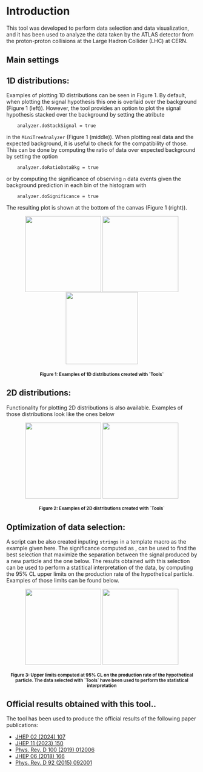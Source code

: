 # Introduction
This tool was developed to perform data selection and data visualization, and it has been used to analyze the data taken by the ATLAS detector from the proton-proton collisions at the Large Hadron Collider (LHC) at CERN.

## Main settings





## 1D distributions:

Examples of plotting 1D distributions can be seen in Figure 1. By default, when plotting the signal hypothesis this one is overlaid over the background (Figure 1 (left)). However, the tool provides an option to plot the signal hypothesis stacked over the background by setting the atribute

        analyzer.doStackSignal = true  
        
in the `MiniTreeAnalyzer` (Figure 1 (middle)). When plotting real data and the expected background, it is useful to check for the compatibility of those. This can be done by computing the ratio of data over expected background by setting the option  

        analyzer.doRatioDataBkg = true

or by computing the significance of observing `n` data events given the background prediction in each bin of the histogram with

        analyzer.doSignificance = true

The resulting plot is shown at the bottom of the canvas (Figure 1 (right)). 

<p align="center">
<a href="url"><img src="https://github.com/dparedesh/baseline-framework/assets/13987503/1f626a01-fa09-49a6-834b-faca2d1efd1f" align="center" height="200"  ></a>
<a href="url"><img src="https://github.com/dparedesh/baseline-framework/assets/13987503/d4f9488a-2086-4d58-95a3-4e6ccd2daca3" align="center" height="200"  ></a>
<a href="url"><img src="https://github.com/dparedesh/baseline-framework/assets/13987503/0840a069-6610-491f-a4c0-954371be8123" align="center" height="190"  ></a>
</p>
<h4 align="center"><sub>Figure 1: Examples of 1D distributions created with `Tools` </sup></h4>  


## 2D distributions:

Functionality for plotting 2D distributions is also available. Examples of those distributions look like the ones below

<p align="center">
<a href="url"><img src="https://github.com/dparedesh/baseline-framework/assets/13987503/9b35bca8-c513-4090-952f-b31c17fa4e20" align="center" height="200"  ></a>
<a href="url"><img src="https://github.com/dparedesh/baseline-framework/assets/13987503/83a33a45-6637-4d92-bbe9-7ebff2f538a0" align="center" height="200"  ></a>
</p>
<h4 align="center"><sub>Figure 2: Examples of 2D distributions created with `Tools` </sup></h4>  


## Optimization of data selection: 

A script can be also created inputing `strings` in a template macro as the example given here. The significance  computed as , can be used to find the best selection that maximize the separation between the signal produced by a new particle and the one below.  The results obtained with this selection can be used to perform a statitical interpretation of the data, by computing the 95% CL upper limits on the production rate of the hypothetical particle. Examples of those limits can be found below.  

<p align="center">
<a href="url"><img src="https://github.com/dparedesh/baseline-framework/assets/13987503/76ee9a09-dd95-4526-ac4f-22bf5dd7d276" align="center" height="200"  ></a>
<a href="url"><img src="https://github.com/dparedesh/baseline-framework/assets/13987503/596802b8-39f8-4197-8ef8-7c40f8103ce6" align="center" height="200"  ></a>
</p>
<h4 align="center"><sub>Figure 3: Upper limits computed at 95% CL on the production rate of the hypothetical particle. The data selected with `Tools` have been used to perform the statistical interpretation</sup></h4>  


## Official results obtained with this tool..

The tool has been used to produce the official results of the following paper publications:

- [JHEP 02 (2024) 107](https://inspirehep.net/literature/2673888)
- [JHEP 11 (2023) 150 ](https://link.springer.com/article/10.1007/JHEP11(2023)150)
- [Phys. Rev. D 100 (2019) 012006](https://inspirehep.net/literature/1711261)
- [JHEP 06 (2018) 166](https://link.springer.com/article/10.1007/JHEP06(2018)166)
- [Phys. Rev. D 92 (2015) 092001](https://inspirehep.net/literature/1373520)












